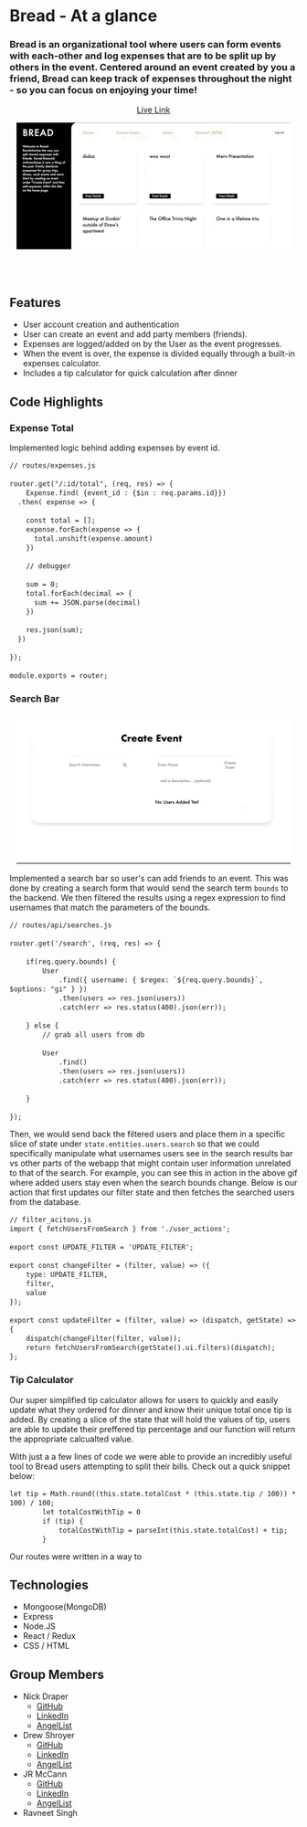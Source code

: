 # Bread - At a glance
### Bread is an organizational tool where users can form events with each-other and log expenses that are to be split up by others in the event. Centered around an event created by you a friend, Bread can keep track of expenses throughout the night - so you can focus on enjoying your time!

<a href="https://mongo-bread.herokuapp.com/#/"><p align="center">Live Link</p></a>
<a href="https://mongo-bread.herokuapp.com/#/"><p align="center"><img src="./frontend/public/bread.gif" alt="bread-gif"></p></a>
<br><br/>

## Features
- User account creation and authentication
- User can create an event and add party members (friends).
- Expenses are logged/added on by the User as the event progresses.
- When the event is over, the expense is divided equally through a built-in expenses calculator.
- Includes a tip calculator for quick calculation after dinner

## Code Highlights
### Expense Total
Implemented logic behind adding expenses by event id.
```
// routes/expenses.js

router.get("/:id/total", (req, res) => {
    Expense.find( {event_id : {$in : req.params.id}})
  .then( expense => {

    const total = [];
    expense.forEach(expense => {
      total.unshift(expense.amount)
    })

    // debugger

    sum = 0;
    total.forEach(decimal => {
      sum += JSON.parse(decimal)
    })

    res.json(sum);
  })

});

module.exports = router;
```
### Search Bar

<p align="center"><img src="./frontend/public/search.gif" alt="search-gif"></p>

Implemented a search bar so user's can add friends to an event. This was done by creating a search form that would send the search term `bounds` to the backend. We then filtered the results using a regex expression to find usernames that match the parameters of the bounds.
```
// routes/api/searches.js

router.get('/search', (req, res) => {

    if(req.query.bounds) {
        User
            .find({ username: { $regex: `${req.query.bounds}`, $options: "gi" } })
            .then(users => res.json(users))
            .catch(err => res.status(400).json(err));
  
    } else {
        // grab all users from db

        User
            .find()
            .then(users => res.json(users))
            .catch(err => res.status(400).json(err));

    }

});
```
Then, we would send back the filtered users and place them in a specific slice of state under `state.entities.users.search` so that we could specifically manipulate what usernames users see in the search results bar vs other parts of the webapp that might contain user information unrelated to that of the search. For example, you can see this in action in the above gif where added users stay even when the search bounds change. Below is our action that first updates our filter state and then fetches the searched users from the database.
```
// filter_acitons.js
import { fetchUsersFromSearch } from './user_actions';

export const UPDATE_FILTER = 'UPDATE_FILTER';

export const changeFilter = (filter, value) => ({
    type: UPDATE_FILTER,
    filter,
    value
});

export const updateFilter = (filter, value) => (dispatch, getState) => {
    dispatch(changeFilter(filter, value));
    return fetchUsersFromSearch(getState().ui.filters)(dispatch);
};

```
### Tip Calculator

Our super simplified tip calculator allows for users to quickly and easily update what they ordered for dinner and know their unique total once tip is added. By creating a slice of the state that will hold the values of tip, users are able to update their preffered tip percentage and our function will return the appropriate calcualted value. 

With just a a few lines of code we were able to provide an incredibly useful tool to Bread users attempting to split their bills. Check out a quick snippet below:

```
let tip = Math.round((this.state.totalCost * (this.state.tip / 100)) * 100) / 100;
        let totalCostWithTip = 0
        if (tip) {
            totalCostWithTip = parseInt(this.state.totalCost) + tip;
        }

```

Our routes were written in a way to 


## Technologies 
* Mongoose(MongoDB)
* Express
* Node.JS
* React / Redux
* CSS / HTML

## Group Members
* Nick Draper
  * [GitHub](https://github.com/nickdraper8)
  * [LinkedIn](https://www.linkedin.com/in/nicholas-draper/)
  * [AngelList](https://angel.co/u/nicholas-draper-2)
* Drew Shroyer
  * [GitHub](https://github.com/drewshroyer)
  * [LinkedIn](https://www.linkedin.com/in/drew-shroyer-861b32a4/)
  * [AngelList](https://angel.co/u/drew-drew-shroyer)
* JR McCann
  * [GitHub](https://github.com/johnrobertmcc)
  * [LinkedIn](https://www.linkedin.com/in/jrmcc/)
  * [AngelList](https://angel.co/u/john-robert-mccann)
* Ravneet Singh






